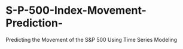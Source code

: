 # S-P-500-Index-Movement-Prediction-
Predicting the Movement of the S&amp;P 500 Using Time Series Modeling
